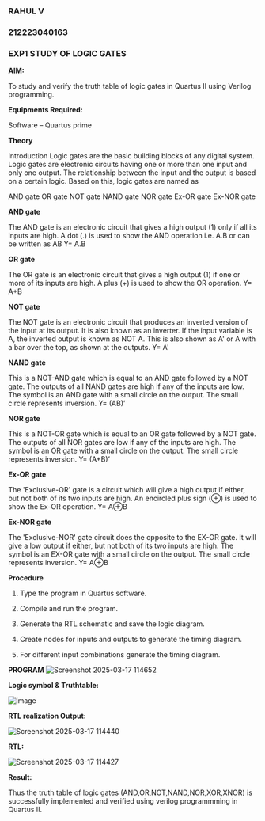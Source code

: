 ### RAHUL V
### 212223040163
### EXP1 STUDY OF LOGIC GATES

**AIM:** 

To study and verify the truth table of logic gates in Quartus II using Verilog programming.

**Equipments Required:**

Software – Quartus prime 

**Theory**

Introduction Logic gates are the basic building blocks of any digital system. Logic gates are electronic circuits having one or more than one input and only one output. The relationship between the input and the output is based on a certain logic. Based on this, logic gates are named as

AND gate OR gate NOT gate NAND gate NOR gate Ex-OR gate Ex-NOR gate

**AND gate**

The AND gate is an electronic circuit that gives a high output (1) only if all its inputs are high. A dot (.) is used to show the AND operation i.e. A.B or can be written as AB
Y= A.B

**OR gate** 

The OR gate is an electronic circuit that gives a high output (1) if one or more of its inputs are high. A plus (+) is used to show the OR operation.
Y= A+B

**NOT gate**

The NOT gate is an electronic circuit that produces an inverted version of the input at its output. It is also known as an inverter. If the input variable is A, the inverted output is known as NOT A. This is also shown as A' or A with a bar over the top, as shown at the outputs.
Y= A'

**NAND gate**

This is a NOT-AND gate which is equal to an AND gate followed by a NOT gate. The outputs of all NAND gates are high if any of the inputs are low. The symbol is an AND gate with a small circle on the output. The small circle represents inversion.
Y= (AB)’

**NOR gate**

This is a NOT-OR gate which is equal to an OR gate followed by a NOT gate. The outputs of all NOR gates are low if any of the inputs are high. The symbol is an OR gate with a small circle on the output. The small circle represents inversion.
Y= (A+B)’

**Ex-OR gate**

The 'Exclusive-OR' gate is a circuit which will give a high output if either, but not both of its two inputs are high. An encircled plus sign (⊕) is used to show the Ex-OR operation.
Y= A⊕B

**Ex-NOR gate**

The 'Exclusive-NOR' gate circuit does the opposite to the EX-OR gate. It will give a low output if either, but not both of its two inputs are high. The symbol is an EX-OR gate with a small circle on the output. The small circle represents inversion.
Y= A⊕B

**Procedure** 

1.	Type the program in Quartus software.

2.	Compile and run the program.

3.	Generate the RTL schematic and save the logic diagram.

4.	Create nodes for inputs and outputs to generate the timing diagram.

5.	For different input combinations generate the timing diagram.


**PROGRAM**
![Screenshot 2025-03-17 114652](https://github.com/user-attachments/assets/a4794958-a9e0-4fe2-af92-7bb23271526d)

 
**Logic symbol & Truthtable:**

![image](https://github.com/user-attachments/assets/3d587784-cff7-48f7-a426-a7d0bbe62ae6)


**RTL realization Output:** 

![Screenshot 2025-03-17 114440](https://github.com/user-attachments/assets/2e985fdb-750a-4e42-a83e-7fe4a45bb95c)



**RTL:**

 ![Screenshot 2025-03-17 114427](https://github.com/user-attachments/assets/2d3a7bd3-49fd-4c59-9f64-254d982562f0)


**Result:**

Thus the truth table of logic gates (AND,OR,NOT,NAND,NOR,XOR,XNOR) is successfully implemented and verified using verilog programmming in Quartus II.

